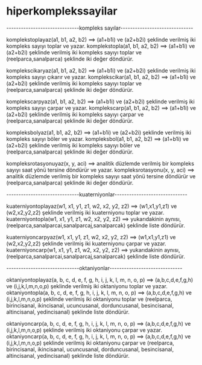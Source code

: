 # hiperkomplekssayilar
------------------------------kompleks sayılar------------------------------

komplekstoplayaz(a1, b1, a2, b2) ==> (a1+b1i) ve (a2+b2i) şeklinde verilmiş iki kompleks sayıyı toplar ve yazar.
komplekstopla(a1, b1, a2, b2) ==> (a1+b1i) ve (a2+b2i) şeklinde verilmiş iki kompleks sayıyı toplar ve (reelparca,sanalparca) şeklinde iki değer döndürür.

komplekscikaryaz(a1, b1, a2, b2) ==> (a1+b1i) ve (a2+b2i) şeklinde verilmiş iki kompleks sayıyı çıkarır ve yazar.
komplekscikar(a1, b1, a2, b2) ==> (a1+b1i) ve (a2+b2i) şeklinde verilmiş iki kompleks sayıyı toplar ve (reelparca,sanalparca) şeklinde iki değer döndürür.

komplekscarpyaz(a1, b1, a2, b2) ==> (a1+b1i) ve (a2+b2i) şeklinde verilmiş iki kompleks sayıyı çarpar ve yazar.
komplekscarp(a1, b1, a2, b2) ==> (a1+b1i) ve (a2+b2i) şeklinde verilmiş iki kompleks sayıyı çarpar ve (reelparca,sanalparca) şeklinde iki değer döndürür.

kompleksbolyaz(a1, b1, a2, b2) ==> (a1+b1i) ve (a2+b2i) şeklinde verilmiş iki kompleks sayıyı böler ve yazar.
kompleksbol(a1, b1, a2, b2) ==> (a1+b1i) ve (a2+b2i) şeklinde verilmiş iki kompleks sayıyı böler ve (reelparca,sanalparca) şeklinde iki değer döndürür.

kompleksrotasyonuyaz(x, y, aci) ==> analitik düzlemde verilmiş bir kompleks sayıyı saat yönü tersine döndürür ve yazar.
kompleksrotasyonu(x, y, aci) ==> analitik düzlemde verilmiş bir kompleks sayıyı saat yönü tersine döndürür ve (reelparca,sanalparca) şeklinde iki değer döndürür.

------------------------------kuaterniyonlar------------------------------

kuaterniyontoplayaz(w1, x1, y1, z1, w2, x2, y2, z2) ==> (w1,x1,y1,z1) ve (w2,x2,y2,z2) şeklinde verilmiş iki kuaterniyonu toplar ve yazar.
kuaterniyontopla(w1, x1, y1, z1, w2, x2, y2, z2) ==> yukarıdakinin aynısı, (reelparca,sanalparcai,sanalparcaj,sanalparcak) şeklinde liste döndürür.

kuaterniyoncarpyaz(w1, x1, y1, z1, w2, x2, y2, z2) ==> (w1,x1,y1,z1) ve (w2,x2,y2,z2) şeklinde verilmiş iki kuaterniyonu çarpar ve yazar.
kuaterniyoncarp(w1, x1, y1, z1, w2, x2, y2, z2) ==> yukarıdakinin aynısı, (reelparca,sanalparcai,sanalparcaj,sanalparcak) şeklinde liste döndürür.

------------------------------oktaniyonlar------------------------------

oktaniyontoplayaz(a, b, c, d, e, f, g, h, i, j, k, l, m, n, o, p) ==> (a,b,c,d,e,f,g,h) ve (i,j,k,l,m,n,o,p) şeklinde verilmiş iki oktaniyonu toplar ve yazar.
oktaniyontopla(a, b, c, d, e, f, g, h, i, j, k, l, m, n, o, p) ==> (a,b,c,d,e,f,g,h) ve (i,j,k,l,m,n,o,p) şeklinde verilmiş iki oktaniyonu toplar ve
(reelparca, birincisanal, ikincisanal, ucuncusanal, dorduncusanal, besincisanal, altincisanal, yedincisanal) şeklinde liste döndürür.

oktaniyoncarp(a, b, c, d, e, f, g, h, i, j, k, l, m, n, o, p) ==> (a,b,c,d,e,f,g,h) ve (i,j,k,l,m,n,o,p) şeklinde verilmiş iki oktaniyonu çarpar ve yazar.
oktaniyoncarp(a, b, c, d, e, f, g, h, i, j, k, l, m, n, o, p) ==> (a,b,c,d,e,f,g,h) ve (i,j,k,l,m,n,o,p) şeklinde verilmiş iki oktaniyonu çarpar ve
(reelparca, birincisanal, ikincisanal, ucuncusanal, dorduncusanal, besincisanal, altincisanal, yedincisanal) şeklinde liste döndürür.



